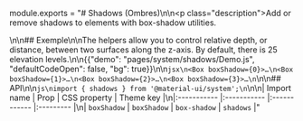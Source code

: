 module.exports = "# Shadows (Ombres)\n\n<p class=\"description\">Add or remove shadows to elements with box-shadow utilities.</p>\n\n## Exemple\n\nThe helpers allow you to control relative depth, or distance, between two surfaces along the z-axis. By default, there is 25 elevation levels.\n\n{{\"demo\": \"pages/system/shadows/Demo.js\", \"defaultCodeOpen\": false, \"bg\": true}}\n\n```jsx\n<Box boxShadow={0}>…\n<Box boxShadow={1}>…\n<Box boxShadow={2}>…\n<Box boxShadow={3}>…\n```\n\n## API\n\n```js\nimport { shadows } from '@material-ui/system';\n```\n\n| Import name | Prop        | CSS property | Theme key |\n|:----------- |:----------- |:------------ |:--------- |\n| `boxShadow` | `boxShadow` | `box-shadow` | `shadows` |"